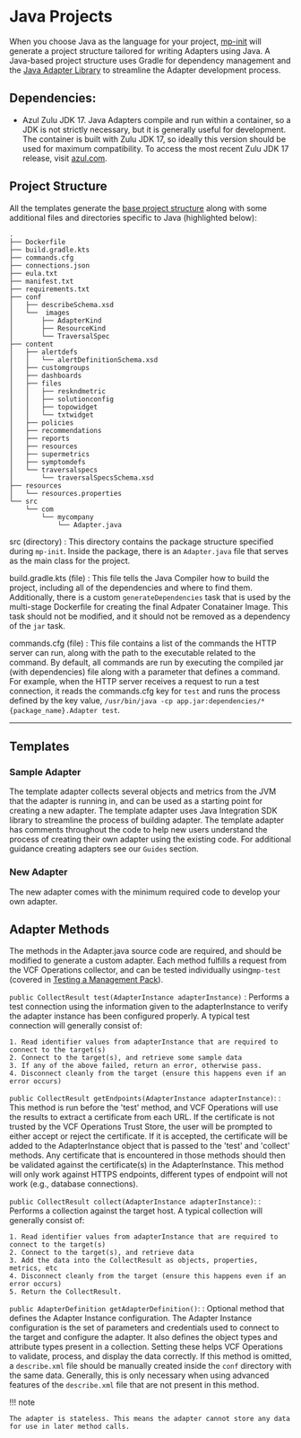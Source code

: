 # Java Projects

When you choose Java as the language for your project,
[mp-init](../mp-init.md) will generate a project structure tailored for writing Adapters using Java.
A Java-based project structure uses Gradle for dependency management and the [Java Adapter Library](java_lib/index.html)
to streamline the Adapter development process. 

## Dependencies:

- Azul Zulu JDK 17.
  Java Adapters compile and run within a container,
  so a JDK is not strictly necessary, but it is generally useful for development.
  The container is built with Zulu JDK 17, so ideally this version should be used for maximum compatibility.
  To access the most recent Zulu JDK 17 release,
  visit [azul.com](https://www.azul.com/downloads/?version=java-17-lts&package=jdk#zulu).


## Project Structure 

All the templates generate the [base project structure](../mp-init.md#base-project-structure) along with some additional
files and directories specific to Java (highlighted below): 

``` hl_lines="3 4 35-38"
.
├── Dockerfile
├── build.gradle.kts
├── commands.cfg
├── connections.json
├── eula.txt
├── manifest.txt
├── requirements.txt
├── conf
│   ├── describeSchema.xsd
│   └──  images
│       ├── AdapterKind
│       ├── ResourceKind
│       └── TraversalSpec
├── content
│   ├── alertdefs
│   │   └── alertDefinitionSchema.xsd
│   ├── customgroups
│   ├── dashboards
│   ├── files
│   │   ├── reskndmetric
│   │   ├── solutionconfig
│   │   ├── topowidget
│   │   └── txtwidget
│   ├── policies
│   ├── recommendations
│   ├── reports
│   ├── resources
│   ├── supermetrics
│   ├── symptomdefs
│   └── traversalspecs
│       └── traversalSpecsSchema.xsd
├── resources
│   └── resources.properties
└── src
    └── com
        └── mycompany
            └── Adapter.java
```

src (directory)
: This directory contains the package structure specified during `mp-init`. 
  Inside the package, there is an `Adapter.java` file that serves as the main class for the project. 

build.gradle.kts (file)
: This file tells the Java Compiler how to build the project, including all of the dependencies and where to find them.
  Additionally, there is a custom `generateDependencies` task that is used by the multi-stage Dockerfile for
  creating the final Adpater Conatainer Image. This task should not be modified, and it should not be removed as a dependency
  of the `jar` task.

commands.cfg (file)
: This file contains a list of the commands the HTTP server can run, along with the path to the executable related to the
  command. By default, all commands are run by executing the compiled jar (with dependencies) file along with a parameter 
  that defines a command.  For example, when the HTTP server receives a request to run a test connection, it reads the 
  commands.cfg key for `test` and runs the process defined by the key value, 
  `/usr/bin/java -cp app.jar:dependencies/* {package_name}.Adapter test`.

---
## Templates
### Sample Adapter

The template adapter collects several objects and metrics from the JVM that the adapter is running in,
and can be used as a starting point for creating a new adapter. 
The template adapter uses Java Integration SDK library to streamline the process of building adapter.
The template adapter has comments throughout the code to help new users understand the process of creating their own
adapter using the existing code. 
For additional guidance creating adapters see our `Guides` section.

### New Adapter

The new adapter comes with the minimum required code to develop your own adapter.

## Adapter Methods

The methods in the Adapter.java source code are required, and should be modified to generate a custom adapter.
Each method fulfills a request from the
VCF Operations collector, and can be tested individually
using`mp-test` (covered in [Testing a Management Pack](../../get_started.md#testing-a-management-pack)).

`public CollectResult test(AdapterInstance adapterInstance)`
:   Performs a test connection using the information given to the adapterInstance to verify the adapter instance has been configured properly.
    A typical test connection will generally consist of:
  
    1. Read identifier values from adapterInstance that are required to connect to the target(s)
    2. Connect to the target(s), and retrieve some sample data
    3. If any of the above failed, return an error, otherwise pass.
    4. Disconnect cleanly from the target (ensure this happens even if an error occurs)
  
`public CollectResult getEndpoints(AdapterInstance adapterInstance)`:
:   This method is run before the 'test' method, and VCF Operations will use
    the results to extract a certificate from each URL. If the certificate is not trusted by
    the VCF Operations Trust Store, the user will be prompted to either accept or reject
    the certificate. If it is accepted, the certificate will be added to the AdapterInstance
    object that is passed to the 'test' and 'collect' methods. Any certificate that is
    encountered in those methods should then be validated against the certificate(s)
    in the AdapterInstance. This method will only work against HTTPS endpoints, different types
    of endpoint will not work (e.g., database connections).
  
  `public CollectResult collect(AdapterInstance adapterInstance)`:
:   Performs a collection against the target host. A typical collection will generally consist of:

    1. Read identifier values from adapterInstance that are required to connect to the target(s)
    2. Connect to the target(s), and retrieve data
    3. Add the data into the CollectResult as objects, properties, metrics, etc
    4. Disconnect cleanly from the target (ensure this happens even if an error occurs)
    5. Return the CollectResult.
  
`public AdapterDefinition getAdapterDefinition()`:
:   Optional method that defines the Adapter Instance configuration. The Adapter Instance
    configuration is the set of parameters and credentials used to connect to the target and
    configure the adapter. It also defines the object types and attribute types present in a
    collection. Setting these helps VCF Operations to validate, process, and display
    the data correctly. If this method is omitted, a `describe.xml` file should be manually
    created inside the `conf` directory with the same data. Generally, this is only necessary
    when using advanced features of the `describe.xml` file that are not present in this method.

!!! note

    The adapter is stateless. This means the adapter cannot store any data for use in later method calls.
